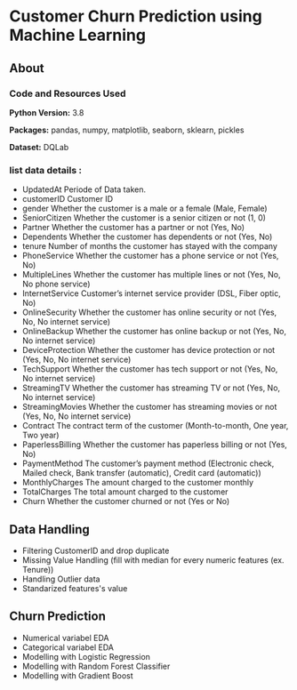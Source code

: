 # Customer Churn Prediction using Machine Learning
 
 ## About
 ### Code and Resources Used 
  **Python Version:** 3.8  
  
  **Packages:** pandas, numpy, matplotlib, seaborn, sklearn, pickles

  **Dataset:**  DQLab
 
 ### list data details : 
 
   * UpdatedAt Periode of Data taken.
   * customerID Customer ID
   * gender Whether the customer is a male or a female (Male, Female)
   * SeniorCitizen Whether the customer is a senior citizen or not (1, 0)
   * Partner Whether the customer has a partner or not (Yes, No)
   * Dependents Whether the customer has dependents or not (Yes, No)
   * tenure Number of months the customer has stayed with the company
   * PhoneService Whether the customer has a phone service or not (Yes, No)
   * MultipleLines Whether the customer has multiple lines or not (Yes, No, No phone service)
   * InternetService Customer’s internet service provider (DSL, Fiber optic, No)
   * OnlineSecurity Whether the customer has online security or not (Yes, No, No internet service)
   * OnlineBackup Whether the customer has online backup or not (Yes, No, No internet service)
   * DeviceProtection Whether the customer has device protection or not (Yes, No, No internet service)
   * TechSupport Whether the customer has tech support or not (Yes, No, No internet service)
   * StreamingTV Whether the customer has streaming TV or not (Yes, No, No internet service)
   * StreamingMovies Whether the customer has streaming movies or not (Yes, No, No internet service)
   * Contract The contract term of the customer (Month-to-month, One year, Two year)
   * PaperlessBilling Whether the customer has paperless billing or not (Yes, No)
   * PaymentMethod The customer’s payment method (Electronic check, Mailed check, Bank transfer (automatic), Credit card (automatic))
   * MonthlyCharges The amount charged to the customer monthly
   * TotalCharges The total amount charged to the customer
   * Churn Whether the customer churned or not (Yes or No)
## Data Handling
* Filtering CustomerID and drop duplicate
* Missing Value Handling (fill with median for every numeric features (ex. Tenure))
* Handling Outlier data
* Standarized features's value
## Churn Prediction
* Numerical variabel EDA
* Categorical variabel EDA
* Modelling with Logistic Regression
* Modelling with Random Forest Classifier
* Modelling with Gradient Boost
